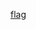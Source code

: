 [flag](https://images.unsplash.com/photo-1559346075-a57dbb8b2b2f?ixlib=rb-1.2.1&ixid=eyJhcHBfaWQiOjEyMDd9&auto=format&fit=crop&w=1050&q=80)

